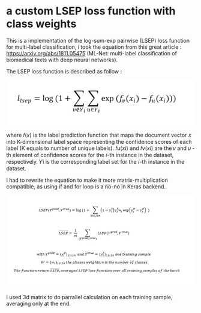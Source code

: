 # a custom LSEP loss function with class weights

This is a implementation of the log-sum-exp pairwise (LSEP) loss function for multi-label classification, i took the equation from this great article : https://arxiv.org/abs/1811.05475  (ML-Net: multi-label classification of biomedical texts with deep neural networks).

The LSEP loss function is described as follow :
  
  ![equation](https://raw.githubusercontent.com/FelixHub/custom-LSEP-loss-function/master/equationlsep.png)


where 𝑓(𝑥) is the label prediction function that maps the document vector 𝑥 into K-dimensional label space representing the confidence scores of each label (K equals to number of unique labels). 𝑓u(𝑥i) and 𝑓v(𝑥i) are the 𝑣 and 𝑢 -th element of confidence 
scores for the 𝑖-th instance in the dataset, respectively. 𝑌i is the corresponding label set for the 𝑖-th instance in the dataset.

I had to rewrite the equation to make it more matrix-multiplication compatible, as using if and for loop is a no-no in Keras backend.

![equation](https://raw.githubusercontent.com/FelixHub/custom-LSEP-loss-function/master/equation.png)

I used 3d matrix to do parrallel calculation on each training sample, averaging only at the end.


